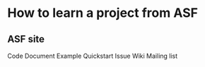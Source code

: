 # How to learn a project from ASF

## ASF site
Code
Document
Example
Quickstart
Issue
Wiki
Mailing list
